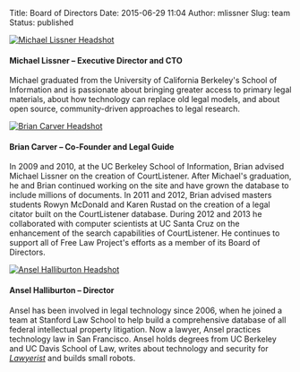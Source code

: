 Title: Board of Directors
Date: 2015-06-29 11:04
Author: mlissner
Slug: team
Status: published

<div class="media">
  <div class="media-left pull-left">
    <a href="http://michaeljaylissner.com">
      <img class="media-object" src="{filename}/images/mlissner-bio-150x150.jpg" alt="Michael Lissner Headshot">
    </a>
  </div>
  <div class="media-body">
    <h4 class="media-heading">Michael Lissner &ndash; Executive Director and CTO</h4>
    <p>Michael graduated from the University of California Berkeley's School of
       Information and is passionate about bringing greater access to primary
       legal materials, about how technology can replace old legal models, and
       about open source, community-driven approaches to legal research.</p>
  </div>
</div>

<div class="media">
  <div class="media-left pull-left">
    <a href="http://www.ischool.berkeley.edu/people/faculty/briancarver">
      <img class="media-object" src="{filename}/images/brian-150x150.jpeg" alt="Brian Carver Headshot">
    </a>
  </div>
  <div class="media-body">
    <h4 class="media-heading">Brian Carver &ndash; Co-Founder and Legal Guide</h4>
    <p>In 2009 and 2010, at the UC Berkeley School of Information, Brian advised
       Michael Lissner on the creation of CourtListener. After Michael's
       graduation, he and Brian continued working on the site and have grown
       the database to include millions of documents. In 2011 and 2012,
       Brian advised masters students Rowyn McDonald and Karen Rustad on the
       creation of a legal citator built on the CourtListener database. During
       2012 and 2013 he collaborated with computer scientists at UC Santa Cruz
       on the enhancement of the search capabilities of CourtListener. He
       continues to support all of Free Law Project's efforts as a member of
       its Board of Directors.</p>
  </div>
</div>

<div class="media">
  <div class="media-left pull-left">
    <a href="https://www.krinternetlaw.com/attorneys/ansel-halliburton-profile">
      <img class="media-object" src="{filename}/images/ansel-150x150.jpg" alt="Ansel Halliburton Headshot">
    </a>
  </div>
  <div class="media-body">
    <h4 class="media-heading">Ansel Halliburton &ndash; Director</h4>
    <p>Ansel has been involved in legal technology since 2006, when he joined a
       team at Stanford Law School to help build a comprehensive database of
       all federal intellectual property litigation. Now a lawyer, Ansel
       practices technology law in San Francisco. Ansel holds degrees from
       UC Berkeley and UC Davis School of Law, writes about technology and
       security for <a href="https://lawyerist.com/author/ansel-halliburton/"><em>Lawyerist</em></a>
       and builds small robots.</p>
  </div>
</div>
